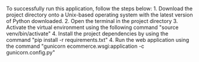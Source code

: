 To successfully run this application, follow the steps below:
    1. Download the project directory onto a Unix-based operating system with the latest version of Python downloaded.
    2. Open the terminal in the project directory
    3. Activate the virtual environment using the following command "source venv/bin/activate"
    4. Install the project dependencies by using the command "pip install -r requirements.txt"
    4. Run the web application using the command "gunicorn ecommerce.wsgi:application -c gunicorn.config.py"